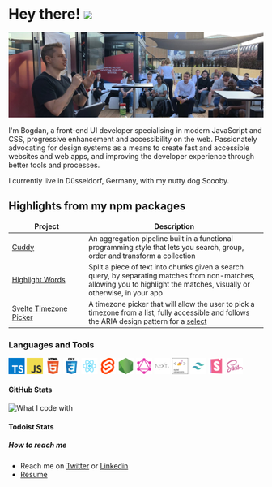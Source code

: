 # Hey there! <img src="https://media.giphy.com/media/hvRJCLFzcasrR4ia7z/giphy.gif" width="25px">

![Bogdan talking](./header.jpg)

I'm Bogdan, a front-end UI developer specialising in modern JavaScript and CSS, progressive enhancement and accessibility on the web. Passionately advocating for design systems as a means to create fast and accessible websites and web apps, and improving the developer experience through better tools and processes.

I currently live in Düsseldorf, Germany, with my nutty dog Scooby.

## Highlights from my npm packages

<table>
  <thead align="center">
    <tr>
      <td><b>Project</b></td>
      <td><b>Description</b></td>
    </tr>
  </thead>
  <tbody>
    <tr>
      <td width="30%"><a href="https://npm.im/cuddy">Cuddy</a></td>
      <td>An aggregation pipeline built in a functional programming style that lets you search, group, order and transform a collection</td>
    </tr>
    <tr>
      <td width="30%"><a href="https://npm.im/highlight-words">Highlight Words</a></td>
      <td>Split a piece of text into chunks given a search query, by separating matches from non-matches, allowing you to highlight the matches, visually or otherwise, in your app</td>
    </tr>
    <tr>
      <td width="30%"><a href="https://npm.im/svelte-timezone-picker">Svelte Timezone Picker</a></td>
      <td>A timezone picker that will allow the user to pick a timezone from a list, fully accessible and follows the ARIA design pattern for a <a href="https://www.w3.org/TR/wai-aria-practices/examples/listbox/listbox-collapsible.html">select</a></td>
    </tr>
  </tbody>
</table>

### Languages and Tools

<img height="32" src="https://raw.githubusercontent.com/github/explore/master/topics/typescript/typescript.png" alt="typescript logo"> <img height="32" src="https://raw.githubusercontent.com/github/explore/master/topics/javascript/javascript.png" alt="javascript logo"> <img height="32" src="https://raw.githubusercontent.com/github/explore/master/topics/html/html.png" alt="html logo"> <img height="32" src="https://raw.githubusercontent.com/github/explore/master/topics/css/css.png" alt="css logo"> <img height="32" src="https://raw.githubusercontent.com/github/explore/master/topics/react/react.png" alt="react logo"> <img height="32" src="https://raw.githubusercontent.com/github/explore/master/topics/svelte/svelte.png" alt="svelte logo"> <img height="32" src="https://raw.githubusercontent.com/github/explore/master/topics/nodejs/nodejs.png" alt="nodejs logo"> <img height="32" src="https://raw.githubusercontent.com/github/explore/master/topics/graphql/graphql.png" alt="graphql logo"> <img height="32" src="https://raw.githubusercontent.com/github/explore/master/topics/nextjs/nextjs.png" alt="nextjs logo"> <img height="32" src="https://raw.githubusercontent.com/github/explore/master/topics/styled-components/styled-components.png" alt="nextjs logo"> <img height="32" src="https://raw.githubusercontent.com/github/explore/master/topics/tailwind/tailwind.png" alt="tailwind logo"> <img height="32" src="https://raw.githubusercontent.com/github/explore/master/topics/storybook/storybook.png" alt="tailwind logo"> <img height="32" src="https://raw.githubusercontent.com/github/explore/master/topics/sass/sass.png" alt="sass logo">

#### GitHub Stats

![What I code with](https://github-readme-stats.vercel.app/api/top-langs/?username=tricinel&layout=compact&hide_title=1&card_width=300)

#### Todoist Stats

<!-- TODO-IST:START -->
<!-- TODO-IST:END -->

##### How to reach me

- Reach me on [Twitter](https://twitter.com/tricinel) or [Linkedin](https://linkedin.com/in/tricinel)
- [Resume]()
